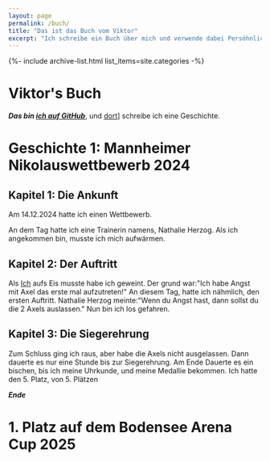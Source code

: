 ```yaml
---
layout: page
permalink: /buch/
title: "Das ist das Buch vom Viktor"
excerpt: "Ich schreibe ein Buch über mich und verwende dabei Persöhnliche Daten."
---
```


{%- include archive-list.html list_items=site.categories -%}

# Viktor's Buch

***Das bin [ich auf GitHub](https://github.com/viktor-chiarcos)***, und [dort](https://github.com/viktor-chiarcos/My-Book)] schreibe ich eine Geschichte.

# Geschichte 1: Mannheimer Nikolauswettbewerb 2024

## Kapitel 1: Die Ankunft

Am 14.12.2024 hatte ich einen Wettbewerb.

An dem Tag hatte ich eine Trainerin namens, Nathalie Herzog.
Als ich angekommen bin, musste ich mich aufwärmen.

## Kapitel 2: Der Auftritt

Als [Ich](https://github.com/viktor-chiarcos) aufs Eis musste habe ich geweint.
Der grund war:"Ich habe Angst mit Axel das erste mal aufzutreten!"
An diesem Tag, hatte ich nähmlich, den ersten Auftritt.
Nathalie Herzog meinte:"Wenn du Angst hast, dann sollst du die 2 Axels auslassen."
Nun bin ich los gefahren.

## Kapitel 3: Die Siegerehrung


Zum Schluss ging ich raus, aber habe die Axels nicht ausgelassen.
Dann dauerte es nur eine Stunde bis zur Siegerehrung.
Am Ende Dauerte es ein bischen, bis ich meine Uhrkunde, und meine Medallie bekommen.
Ich hatte den 5. Platz, von 5. Plätzen

***Ende***

# 1. Platz auf dem Bodensee Arena Cup 2025



